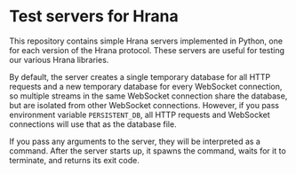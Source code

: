 # Test servers for Hrana

This repository contains simple Hrana servers implemented in Python, one for each version of the Hrana protocol. These servers are useful for testing our various Hrana libraries.

By default, the server creates a single temporary database for all HTTP requests and a new temporary database for every WebSocket connection, so multiple streams in the same WebSocket connection share the database, but are isolated from other WebSocket connections. However, if you pass environment variable `PERSISTENT_DB`, all HTTP requests and WebSocket connections will use that as the database file.

If you pass any arguments to the server, they will be interpreted as a command. After the server starts up, it spawns the command, waits for it to terminate, and returns its exit code.
